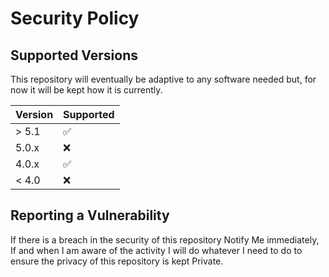 # Security Policy

## Supported Versions

This repository will eventually be 
adaptive to any software needed but, 
for now it will be kept how it is currently.

| Version | Supported          |
| ------- | ------------------ |
| > 5.1   | :white_check_mark: |
| 5.0.x   | :x:                |
| 4.0.x   | :white_check_mark: |
| < 4.0   | :x:                |

## Reporting a Vulnerability

If there is a breach in the security of this repository Notify Me immediately,
If and when I am aware of the activity I will do whatever I need to do to ensure the privacy of this repository is kept Private.
